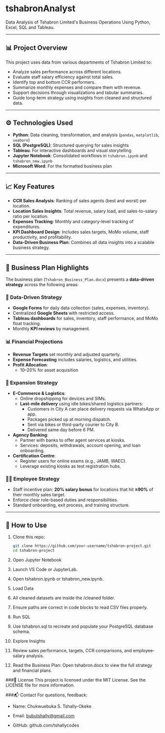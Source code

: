 # tshabronAnalyst
Data Analysis of Tshabron Limited's Business Operations Using Python, Excel, SQL and Tableau. 


---

## 📊 Project Overview

This project uses data from various departments of Tshabron Limited to:
- Analyze sales performance across different locations.
- Evaluate staff salary efficiency against total sales.
- Identify top and bottom CCR performers.
- Summarize monthly expenses and compare them with revenue.
- Support decisions through visualizations and tabular summaries.
- Guide long-term strategy using insights from cleaned and structured data.

---

## ⚙️ Technologies Used

- **Python**: Data cleaning, transformation, and analysis (`pandas`, `matplotlib`, `seaborn`)
- **SQL (PostgreSQL)**: Structured querying for sales insights
- **Tableau**: For interactive dashboards and visual storytelling
- **Jupyter Notebook**: Consolidated workflows in `tshabron.ipynb` and `tshabron_new.ipynb`
- **Microsoft Word**: For the formatted business plan

---

## 📈 Key Features

- **CCR Sales Analysis**: Ranking of sales agents (best and worst) per location.
- **Location Sales Insights**: Total revenue, salary load, and sales-to-salary ratio per location.
- **Expenses Tracking**: Monthly and category-level tracking of expenditures.
- **KPI Dashboard Design**: Includes sales targets, MoMo volume, staff productivity, and profitability.
- **Data-Driven Business Plan**: Combines all data insights into a scalable business strategy.

---
## 🧾 Business Plan Highlights

The business plan (`Tshabron_Business_Plan.docx`) presents a **data-driven strategy** across the following areas:

### 🧠 Data-Driven Strategy
- **Google Forms** for daily data collection (sales, expenses, inventory).
- Centralized **Google Sheets** with restricted access.
- **Tableau dashboards** for sales, inventory, staff performance, and MoMo float tracking.
- Monthly **KPI reviews** by management.

### 📊 Financial Projections
- **Revenue Targets** set monthly and adjusted quarterly.
- **Expense Forecasting** includes salaries, logistics, and utilities.
- **Profit Allocation**:
  - 10–20% for asset acquisition

### 🚀 Expansion Strategy
- **E-Commerce & Logistics**:
  - Online dropshipping for devices and SIMs.
  - **Last-mile delivery** using idle bikes/shared logistics partners:
    - Customers in City A can place delivery requests via WhatsApp or app.
    - Packages picked up at morning dispatch.
    - Sent via bikes or third-party courier to City B.
    - Delivered same day before 6 PM.
- **Agency Banking**:
  - Partner with banks to offer agent services at kiosks.
  - Services: deposits, withdrawals, account opening, and loan onboarding.
- **Certification Centre**:
  - Register users for online exams (e.g., JAMB, WAEC).
  - Leverage existing kiosks as test registration hubs.

### 👨‍💼 Employee Strategy
- Staff incentive plan: **20% salary bonus** for locations that hit **≥90%** of their monthly sales target.
- Enforce clear role-based duties and responsibilities.
- Standard onboarding, exit process, and training structure.

---

## 📎 How to Use

1. Clone this repo:
   ```bash
   git clone https://github.com/your-username/tshabron-project.git
   cd tshabron-project

2. Open Jupyter Notebook

3. Launch VS Code or JupyterLab.

4. Open tshabron.ipynb or tshabron_new.ipynb.

5. Load Data

6. All cleaned datasets are inside the /cleaned folder.

7. Ensure paths are correct in code blocks to read CSV files properly.

8. Run SQL

9. Use tshabron.sql to recreate and populate your PostgreSQL database schema.

10. Explore Insights

11. Review sales performance, targets, CCR comparisons, and employee-salary analysis.

12. Read the Business Plan: Open tshabron.docx to view the full strategy and financial plans.

###📄 License
This project is licensed under the MIT License.
See the LICENSE file for more information.

###📬 Contact
For questions, feedback:
- Name: Chukwuebuka S. Tshally-Okeke

- Email: bubutshally@gmail.com

- GitHub: github.com/tshallycodes
